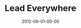 ---
layout: message
category: message
series: "How to Love Your Job"
title: "Lead Everywhere"
date: 2012-09-01-00-00
message_id: 745
---